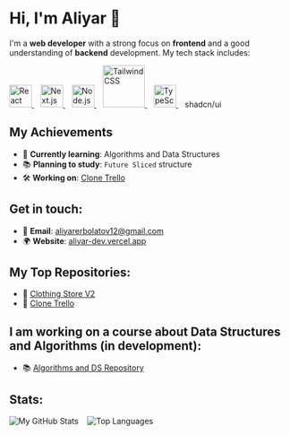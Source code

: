 # Hi, I'm Aliyar 👋

I'm a **web developer** with a strong focus on **frontend** and a good understanding of **backend** development. My tech stack includes:

<p align="left">
  <a href="https://react.dev/" target="_blank" rel="noreferrer">
    <img src="https://cdn.jsdelivr.net/gh/devicons/devicon/icons/react/react-original.svg" alt="React" width="40" height="40"/>
  </a>
  &nbsp;&nbsp;
  <a href="https://nextjs.org/" target="_blank" rel="noreferrer">
    <img src="https://cdn.jsdelivr.net/gh/devicons/devicon/icons/nextjs/nextjs-original.svg" alt="Next.js" width="40" height="40"/>
  </a>
  &nbsp;&nbsp;
  <a href="https://nodejs.org/" target="_blank" rel="noreferrer">
    <img src="https://cdn.jsdelivr.net/gh/devicons/devicon/icons/nodejs/nodejs-plain-wordmark.svg" alt="Node.js" width="40" height="40"/>
  </a>
  &nbsp;&nbsp;
  <a href="https://tailwindcss.com/" target="_blank" rel="noreferrer">
   <img src="https://static.cdnlogo.com/logos/t/34/tailwind-css.svg" alt="Tailwind CSS" width="75" height="75"/>

  </a>
  &nbsp;&nbsp;
  <a href="https://www.typescriptlang.org/" target="_blank" rel="noreferrer">
    <img src="https://cdn.jsdelivr.net/gh/devicons/devicon/icons/typescript/typescript-original.svg" alt="TypeScript" width="40" height="40"/>
  </a>
  &nbsp;&nbsp;
  <span>shadcn/ui</span>
</p>

## My Achievements
- 🌱 **Currently learning**: Algorithms and Data Structures  
- 📚 **Planning to study**: `Future Sliced` structure  
- 🛠️ **Working on**: [Clone Trello](https://github.com/aliyarerbolatov12-maker/clone-trello)

## Get in touch:
- 📧 **Email**: [aliyarerbolatov12@gmail.com](mailto:aliyarerbolatov12@gmail.com)  
- 🌍 **Website**: [aliyar-dev.vercel.app](https://aliyar-dev.vercel.app/)

## My Top Repositories:
- 🛒 [Clothing Store V2](https://github.com/aliyarerbolatov12-maker/clothing-store-v2)  
- 📝 [Clone Trello](https://github.com/aliyarerbolatov12-maker/clone-trello)

## I am working on a course about Data Structures and Algorithms (in development):
- 📚 [Algorithms and DS Repository](https://github.com/aliyarerbolatov12-maker/algorithms-and-ds)

## Stats:
<p align="left">
  <img src="https://github-readme-stats.vercel.app/api?username=aliyarerbolatov12-maker&show_icons=true&count_private=true&hide=prs&theme=radical" alt="My GitHub Stats" />
  &nbsp;&nbsp;
  <img src="https://github-readme-stats.vercel.app/api/top-langs/?username=aliyarerbolatov12-maker&layout=compact&theme=radical&hide_border=true" alt="Top Languages" />
</p>
